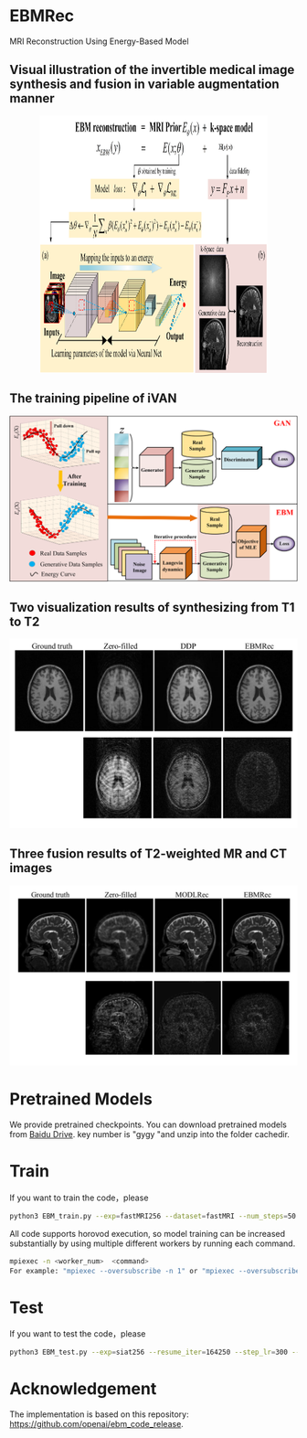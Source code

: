 # EBMRec
MRI Reconstruction Using Energy-Based Model

## Visual illustration of the invertible medical image synthesis and fusion in variable augmentation manner
 <div align="center"><img src="https://github.com/yqx7150/EBMRec/blob/main/Figs/Fig1.png"  width = "400" height = "450"> </div>
 
## The training pipeline of iVAN
 <div align="center"><img src="https://github.com/yqx7150/EBMRec/blob/main/Figs/Fig2.png"> </div>
 
## Two visualization results of synthesizing from T1 to T2
 <div align="center"><img src="https://github.com/yqx7150/EBMRec/blob/main/Figs/Fig5.png"> </div>
 
## Three fusion results of T2-weighted MR and CT images
 <div align="center"><img src="https://github.com/yqx7150/EBMRec/blob/main/Figs/Fig6.png"> </div>

# Pretrained Models
We provide pretrained checkpoints. You can download pretrained models from [Baidu Drive](https://pan.baidu.com/s/1spFtJLw-5GFwg9rHB015yA). key number is "gygy "and unzip into the folder cachedir.

# Train
If you want to train the code，please
```bash
python3 EBM_train.py --exp=fastMRI256 --dataset=fastMRI --num_steps=50 --batch_size=16 --step_lr=100 --lr=3e-4 --zero_kl --replay_batch --ResNet128_model --cclass --swish_act
```
All code supports horovod execution, so model training can be increased substantially by using multiple different workers by running each command.
```bash
mpiexec -n <worker_num>  <command>
For example: "mpiexec --oversubscribe -n 1" or "mpiexec --oversubscribe -n 4"
```
# Test
If you want to test the code，please
```bash
python3 EBM_test.py --exp=siat256 --resume_iter=164250 --step_lr=300 --swish_act
```


# Acknowledgement
The implementation is based on this repository: https://github.com/openai/ebm_code_release.
